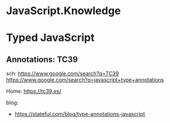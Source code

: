 # JavaScript.Knowledge
# Typed JavaScript

## Annotations: TC39
sch: https://www.google.com/search?q=TC39 https://www.google.com/search?q=javascript+type+annotations

Home: https://tc39.es/

blog:
- https://stateful.com/blog/type-annotations-javascript
